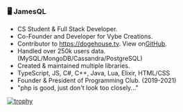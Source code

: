 ### 🖥️ JamesQL
- CS Student & Full Stack Developer.
- Co-Founder and Developer for Vybe Creations.
- Contributor to https://dogehouse.tv. View on[GitHub](https://github.com/benawad/dogehouse).
- Handled over 250k users data. (MySQL/MongoDB/Cassandra/PostgreSQL)
- Created & maintained multiple libraries.
- TypeScript, JS, C#, C++, Java, Lua, Elixir, HTML/CSS
- Founder & President of Programming Club. (2019-2021)
- "php is good, just don't look too closely..."

[![trophy](https://github-profile-trophy.vercel.app/?username=jamesql&theme=gruvbox&title=MultiLanguage,Commit,Repositories,Issues)](https://github.com/ryo-ma/github-profile-trophy)

